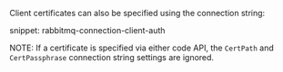 Client certificates can also be specified using the connection string:

snippet: rabbitmq-connection-client-auth

NOTE: If a certificate is specified via either code API, the `CertPath` and `CertPassphrase` connection string settings are ignored.